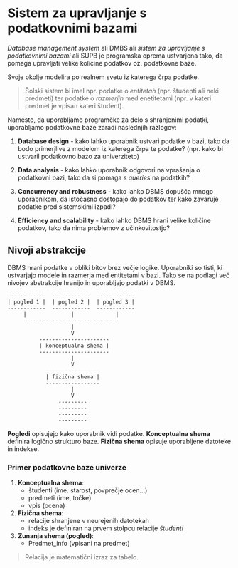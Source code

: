# Sistem za upravljanje s podatkovnimi bazami

*Database management system* ali DMBS ali *sistem za upravljanje s podatkovnimi
bazami* ali SUPB je programska oprema ustvarjena tako, da pomaga upravljati
velike količine podatkov oz. podatkovne baze.

Svoje okolje modelira po realnem svetu iz katerega črpa podatke.

> Šolski sistem bi imel npr. podatke o *entitetah* (npr. študenti ali
> neki predmeti) ter podatke o *razmerjih* med enetitetami (npr. v kateri
> predmet je vpisan kateri študent).

Namesto, da uporabljamo programčke za delo s shranjenimi podatki, uporabljamo
podatkovne baze zaradi naslednjih razlogov:

1. **Database design** - kako lahko uporabnik ustvari podatke v bazi, tako da
bodo primerjlive z modelom iz katerega črpa te podatke? (npr. kako bi
ustvaril podatkovno bazo za univerziteto)

2. **Data analysis** - kako lahko uporabnik odgovori na vprašanja o podatkovni
bazi, tako da si pomaga s *queries* na podatkih?

3. **Concurrency and robustness** - kako lahko DBMS dopušča mnogo uporabnikom,
da istočasno dostopajo do podatkov ter kako zavaruje podatke pred sistemskimi
izpadi?

4. **Efficiency and scalability** - kako lahko DBMS hrani velike količine
podatkov, tako da nima problemov z učinkovitostjo?

## Nivoji abstrakcije

DBMS hrani podatke v obliki bitov brez večje logike. Uporabniki so tisti,
ki ustvarjajo modele in razmerja med entitetami v bazi. Tako se na podlagi
več nivojev abstrakcije hranijo in uporabljajo podatki v DBMS.

    ------------  ------------  ------------
    | pogled 1 |  | pogled 2 |  | pogled 3 |
    ------------  ------------  ------------
         |              |             |
         ------------------------------
                        |
                        V
              ----------------------
              | konceptualna shema |
              ----------------------
                        |
                        V
                -----------------
                | fizična shema |
                -----------------
                        |
                        V
                    ---------
                    ---------
                    ---------
                    ---------

**Pogledi** opisujejo kako uporabnik vidi podatke. **Konceptualna shema**
definira logično strukturo baze. **Fizična shema** opisuje uporabljene
datoteke in indekse.

### Primer podatkovne baze univerze

1. **Konceptualna shema**:
    - študenti (ime. starost, povprečje ocen...)
    - predmeti (ime, točke)
    - vpis (ocena)
2. **Fizična shema**:
    - relacije shranjene v neurejenih datotekah
    - indeks je definiran na prvem stolpcu relacije *študenti*
3. **Zunanja shema (pogled)**:
    - Predmet_info (vpisani na predmet)

> Relacija je matematični izraz za tabelo.
